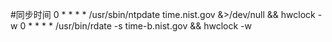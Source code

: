 #同步时间
0 * * * * /usr/sbin/ntpdate time.nist.gov &>/dev/null && hwclock -w
0 * * * * /usr/bin/rdate -s time-b.nist.gov && hwclock -w